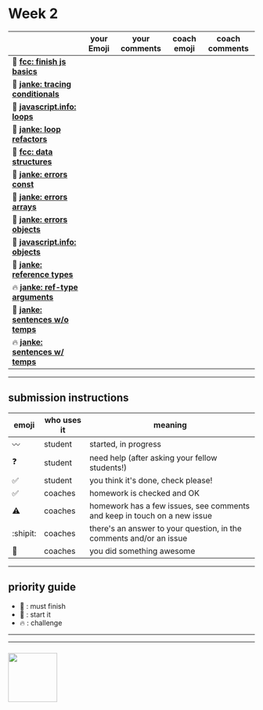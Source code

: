 # Week 2

|  | your Emoji | your comments | coach emoji | coach comments |
| --- | --- | --- | --- | --- |
| :seedling: __[fcc: finish js basics](./fcc-basic-js-pt-2.md)__ | | | | |
| :dash: __[janke: tracing conditionals](./jl-tracing-conditionals.md)__ | | | | |
| :seedling: __[javascript.info: loops](./jsinfo-loops.md)__ | | | | |
| :dash: __[janke: loop refactors](./jl-loop-refactors.md)__ | | | | |
| :seedling: __[fcc: data structures](./fcc-data-structures.md)__ | | | | |
| :seedling: __[janke: errors const](./jl-errors-const.md)__ | | | | |
| :seedling: __[janke: errors arrays](./jl-errors-arrays.md)__ | | | | |
| :seedling: __[janke: errors objects](./jl-errors-objects.md)__ | | | | |
| :seedling: __[javascript.info: objects](./jsinfo-objects.md)__ | | | | |
| :dash: __[janke: reference types](./jl-reference-types.md)__ | | | | |
| :fire: __[janke: ref-type arguments](./jl-functions-ref-type-args.md)__ | | | | |
| :dash: __[janke: sentences w/o temps](./jl-variables-sentences-1.md)__ | | | | |
| :fire: __[janke: sentences w/ temps](./jl-variables-sentences-2.md)__ | | | | |



---


## submission instructions

| emoji | who uses it | meaning |
| --- | --- | --- |
|  :wavy_dash: | student | started, in progress  | 
| :question: | student | need help (after asking your fellow students!) | 
| :white_check_mark: | student | you think it's done, check please! | 
| :white_check_mark: | coaches | homework is checked and OK |
| :warning: | coaches | homework has a few issues, see comments and keep in touch on a new issue |
| :shipit: | coaches | there's an answer to your question, in the comments and/or an issue  | 
| :star2: | coaches | you did something awesome |

---

## priority guide

* :seedling: : must finish
* :dash: : start it
* :fire: : challenge

___
___
### <a href="https://hackyourfuture.be" target="_blank"><img src="https://pbs.twimg.com/profile_images/984474625009741824/Bs_qKx6-_400x400.jpg" width="100" height="100"></img></a>
